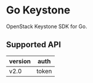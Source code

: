 # Go Keystone

OpenStack Keystone SDK for Go.

## Supported API

| version | auth  |
| ------- | ----- |
| v2.0    | token |
